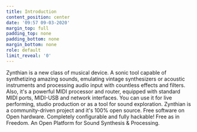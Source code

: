 ```yaml
---
title: Introduction
content_position: center
date: '09:57 09-03-2020'
margin_top: full
padding_top: none
padding_bottom: none
margin_bottom: none
role: default
limit_reveal: '0'
---
```


Zynthian is a new class of musical device. A sonic tool capable of synthetizing amazing sounds, emulating vintage synthesizers or acoustic instruments and processing audio input with countless effects and filters. 
Also, it's a powerful MIDI processor and router, equipped with standard MIDI ports, MIDI-USB and network interfaces.
You can use it for live performing, studio production or as a tool for sound exploration.
Zynthian is a community-driven project and it's 100% open source. Free software on Open hardware. Completely configurable and fully hackable! Free as in Freedom. An Open Platform for Sound Synthesis & Processing. 